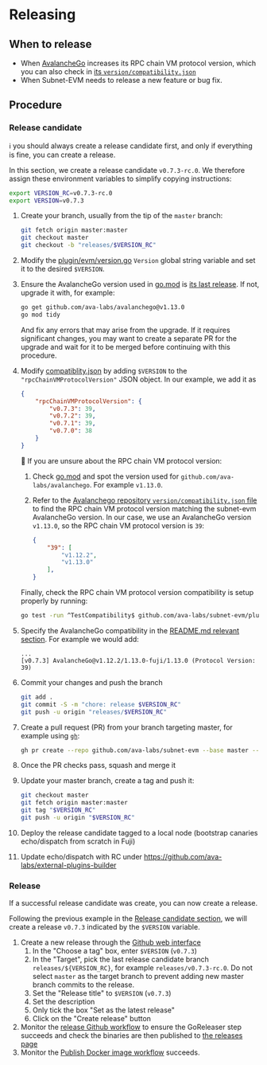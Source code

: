# Releasing

## When to release

- When [AvalancheGo](https://github.com/ava-labs/avalanchego/releases) increases its RPC chain VM protocol version, which you can also check in [its `version/compatibility.json`](https://github.com/ava-labs/avalanchego/blob/master/version/compatibility.json)
- When Subnet-EVM needs to release a new feature or bug fix.

## Procedure

### Release candidate

ℹ️ you should always create a release candidate first, and only if everything is fine, you can create a release.

In this section, we create a release candidate `v0.7.3-rc.0`. We therefore assign these environment variables to simplify copying instructions:

```bash
export VERSION_RC=v0.7.3-rc.0
export VERSION=v0.7.3
```

1. Create your branch, usually from the tip of the `master` branch:

    ```bash
    git fetch origin master:master
    git checkout master
    git checkout -b "releases/$VERSION_RC"
    ```

1. Modify the [plugin/evm/version.go](../../plugin/evm/version.go) `Version` global string variable and set it to the desired `$VERSION`.
1. Ensure the AvalancheGo version used in [go.mod](../../go.mod) is [its last release](https://github.com/ava-labs/avalanchego/releases). If not, upgrade it with, for example:

    ```bash
    go get github.com/ava-labs/avalanchego@v1.13.0
    go mod tidy
    ```

    And fix any errors that may arise from the upgrade. If it requires significant changes, you may want to create a separate PR for the upgrade and wait for it to be merged before continuing with this procedure.
1. Modify [compatiblity.json](../../compatibility.json) by adding `$VERSION` to the `"rpcChainVMProtocolVersion"` JSON object. In our example, we add it as

    ```json
    {
        "rpcChainVMProtocolVersion": {
            "v0.7.3": 39,
            "v0.7.2": 39,
            "v0.7.1": 39,
            "v0.7.0": 38
        }
    }
    ```

    💁 If you are unsure about the RPC chain VM protocol version:

    1. Check [go.mod](../../go.mod) and spot the version used for `github.com/ava-labs/avalanchego`. For example `v1.13.0`.
    1. Refer to the [Avalanchego repository `version/compatibility.json` file](https://github.com/ava-labs/avalanchego/blob/master/version/compatibility.json) to find the RPC chain VM protocol version matching the subnet-evm AvalancheGo version. In our case, we use an AvalancheGo version `v1.13.0`, so the RPC chain VM protocol version is `39`:

        ```json
        {
            "39": [
                "v1.12.2",
                "v1.13.0"
            ],
        }
        ```

    Finally, check the RPC chain VM protocol version compatibility is setup properly by running:

    ```bash
    go test -run ^TestCompatibility$ github.com/ava-labs/subnet-evm/plugin/evm
    ```

1. Specify the AvalancheGo compatibility in the [README.md relevant section](../../README.md#avalanchego-compatibility). For example we would add:

    ```text
    ...
    [v0.7.3] AvalancheGo@v1.12.2/1.13.0-fuji/1.13.0 (Protocol Version: 39)
    ```

1. Commit your changes and push the branch

    ```bash
    git add .
    git commit -S -m "chore: release $VERSION_RC"
    git push -u origin "releases/$VERSION_RC"
    ```

1. Create a pull request (PR) from your branch targeting master, for example using [`gh`](https://cli.github.com/):

    ```bash
    gh pr create --repo github.com/ava-labs/subnet-evm --base master --title "chore: release $VERSION_RC"
    ```

1. Once the PR checks pass, squash and merge it
1. Update your master branch, create a tag and push it:

    ```bash
    git checkout master
    git fetch origin master:master
    git tag "$VERSION_RC"
    git push -u origin "$VERSION_RC"
    ```

1. Deploy the release candidate tagged to a local node (bootstrap canaries echo/dispatch from scratch in Fuji)
1. Update echo/dispatch with RC under <https://github.com/ava-labs/external-plugins-builder>

### Release

If a successful release candidate was create, you can now create a release.

Following the previous example in the [Release candidate section](#release-candidate), we will create a release `v0.7.3` indicated by the `$VERSION` variable.

1. Create a new release through the [Github web interface](https://github.com/ava-labs/subnet-evm/releases/new)
    1. In the "Choose a tag" box, enter `$VERSION` (`v0.7.3`)
    1. In the "Target", pick the last release candidate branch `releases/${VERSION_RC}`, for example `releases/v0.7.3-rc.0`.
    Do not select `master` as the target branch to prevent adding new master branch commits to the release.
    1. Set the "Release title" to `$VERSION` (`v0.7.3`)
    1. Set the description
    1. Only tick the box "Set as the latest release"
    1. Click on the "Create release" button
1. Monitor the [release Github workflow](https://github.com/ava-labs/subnet-evm/actions/workflows/release.yml) to ensure the GoReleaser step succeeds and check the binaries are then published to [the releases page](https://github.com/ava-labs/subnet-evm/releases)
1. Monitor the [Publish Docker image workflow](https://github.com/ava-labs/subnet-evm/actions/workflows/publish_docker.yml) succeeds.
